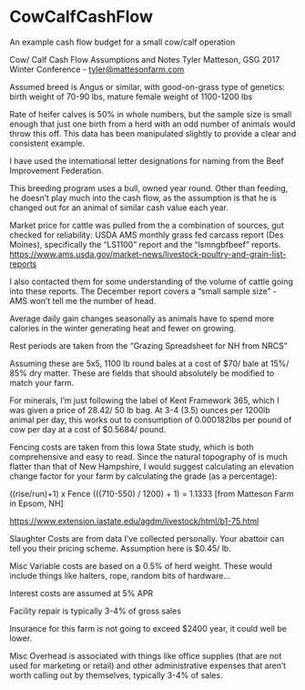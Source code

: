 # CowCalfCashFlow
An example cash flow budget for a small cow/calf operation 

Cow/ Calf Cash Flow Assumptions and Notes
Tyler Matteson, GSG 2017 Winter Conference - tyler@mattesonfarm.com
 
Assumed breed is Angus or similar, with good-on-grass type of genetics: birth weight of 70-90 lbs, mature female weight of 1100-1200 lbs
 
Rate of heifer calves is 50% in whole numbers, but the sample size is small enough that just one birth from a herd with an odd number of animals would throw this off. This data has been manipulated slightly to provide a clear and consistent example.
 
I have used the international letter designations for naming from the Beef Improvement Federation.
 
This breeding program uses a bull, owned year round. Other than feeding, he doesn’t play much into the cash flow, as the assumption is that he is changed out for an animal of similar cash value each year.  
 
Market price for cattle was pulled from the a combination of sources, gut checked for reliability:
USDA AMS monthly grass fed carcass report (Des Moines), specifically the “LS1100” report and the “lsmngbfbeef” reports.
https://www.ams.usda.gov/market-news/livestock-poultry-and-grain-list-reports
 
I also contacted them for some understanding of the volume of cattle going into these reports. The December report covers a “small sample size” - AMS won’t tell me the number of head. 
 
Average daily gain changes seasonally as animals have to spend more calories in the winter generating heat and fewer on growing. 
 
Rest periods are taken from the “Grazing Spreadsheet for NH from NRCS” 
 
Assuming these are 5x5, 1100 lb round bales at a cost of $70/ bale at 15%/ 85% dry matter. These are fields that should absolutely be modified to match your farm. 
 
For minerals, I’m just following the label of Kent Framework 365, which I was given a price of 28.42/ 50 lb bag. At 3-4 (3.5) ounces per 1200lb animal per day, this works out to consumption of 0.000182lbs per pound of cow per day at a cost of $0.5684/ pound.
 
Fencing costs are taken from this Iowa State study, which is both comprehensive and easy to read. Since the natural topography of is much flatter than that of New Hampshire, I would suggest calculating an elevation change factor for your farm by calculating the grade (as a percentage):
 
((rise/run)+1) x Fence		(((710-550) / 1200) + 1) = 1.1333 [from Matteson Farm in Epsom, NH]
 
https://www.extension.iastate.edu/agdm/livestock/html/b1-75.html
 
Slaughter Costs are from data I’ve collected personally. Your abattoir can tell you their pricing scheme. Assumption here is $0.45/ lb.
 
Misc Variable costs are based on a 0.5% of herd weight. These would include things like halters, rope, random bits of hardware…
 
Interest costs are assumed at 5% APR
 
Facility repair is typically 3-4% of gross sales
 
Insurance for this farm is not going to exceed $2400 year, it could well be lower.
 
Misc Overhead is associated with things like office supplies (that are not used for marketing or retail) and other administrative expenses that aren’t worth calling out by themselves, typically 3-4% of sales.


